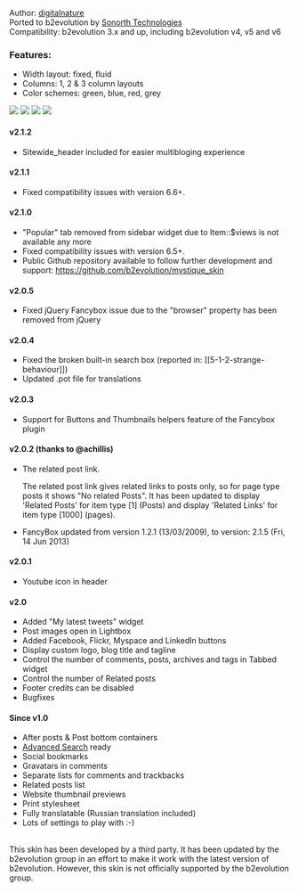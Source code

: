 <p>
	Author: <a href="http://digitalnature.ro/">digitalnature</a><br /> 
	Ported to b2evolution by <a href="http://www.sonorth.com/tech/">Sonorth Technologies</a><br />
	Compatibility: b2evolution 3.x and up, including b2evolution v4, v5 and v6
</p>
<h3>Features:</h3>
<ul>
	<li>Width layout: fixed, fluid</li>
	<li>Columns: 1, 2 &amp; 3 column layouts</li>
	<li>Color schemes: green, blue, red, grey</li>
</ul>

<img src="screenshots/skinshot.png">
<img src="screenshots/mystique.png">
<img src="screenshots/mystique-entire_page-main.png">
<img src="screenshots/mystique-single.png">

<h4>v2.1.2</h4>
<ul>
	<li>Sitewide_header included for easier multibloging experience</li>
</ul>
<h4>v2.1.1</h4>
<ul>
	<li>Fixed compatibility issues with version 6.6+.</li>
</ul>
<h4>v2.1.0</h4>
<ul>
	<li>"Popular" tab removed from sidebar widget due to Item::$views is not available any more</li>
	<li>Fixed compatibility issues with version 6.5+.</li>
	<li>Public Github repository available to follow further development and support: <a href="https://github.com/b2evolution/mystique_skin">https://github.com/b2evolution/mystique_skin</a></li>
</ul>
<h4>v2.0.5</h4>
<ul>
	<li>Fixed jQuery Fancybox issue due to the "browser" property has been removed from jQuery</li>
</ul>
<h4>v2.0.4</h4>
<ul>
	<li>Fixed the broken built-in search box (reported in:  [[5-1-2-strange-behaviour]])</li>
	<li>Updated .pot file for translations</li>
</ul>
<h4>v2.0.3</h4>
<ul>
	<li>Support for Buttons and Thumbnails helpers feature of the Fancybox plugin</li>
</ul>
<h4>v2.0.2 (thanks to @achillis)</h4>
<ul>
	<li>
		<p>The related post link.</p>
		<p>The related post link gives related links to posts only, so for page type posts it shows "No related Posts". It has been updated to display 'Related Posts' for item type [1] (Posts) and display 'Related Links' for item type [1000] (pages).</p>
	</li>
	<li>FancyBox updated from version 1.2.1 (13/03/2009), to version: 2.1.5 (Fri, 14 Jun 2013)</li>
</ul>
<h4>v2.0.1</h4>
<ul>
	<li>Youtube icon in header</li>
</ul>
<h4>v2.0</h4>
<ul>
	<li>Added "My latest tweets" widget</li>
	<li>Post images open in Lightbox</li>
	<li>Added Facebook, Flickr, Myspace and LinkedIn buttons</li>
	<li>Display custom logo, blog title and tagline</li>
	<li>Control the number of comments, posts, archives and tags in Tabbed widget</li>
	<li>Control the number of Related posts</li>
	<li>Footer credits can be disabled</li>
	<li>Bugfixes</li>
</ul>
<h4>Since v1.0</h4>
<ul>
	<li>After posts &amp; Post bottom containers</li>
	<li><a href="http://forums.b2evolution.net/viewtopic.php?t=15593">Advanced Search</a> ready</li>
	<li>Social bookmarks</li>
	<li>Gravatars in comments</li>
	<li>Separate lists for comments and trackbacks</li>
	<li>Related posts list</li>
	<li>Website thumbnail previews</li>
	<li>Print stylesheet</li>
	<li>Fully translatable (Russian translation included)</li>
	<li>Lots of settings to play with :-)</li>
</ul>

<br/>
This skin has been developed by a third party. It has been updated by the b2evolution group in an effort to make it work with the latest version of b2evolution. However, this skin is not officially supported by the b2evolution group.
